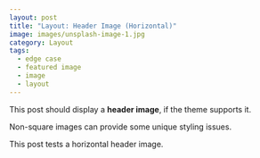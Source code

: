 ```yaml
---
layout: post
title: "Layout: Header Image (Horizontal)"
image: images/unsplash-image-1.jpg
category: Layout
tags:
  - edge case
  - featured image
  - image
  - layout
---
```


This post should display a **header image**, if the theme supports it.

Non-square images can provide some unique styling issues.

This post tests a horizontal header image.
